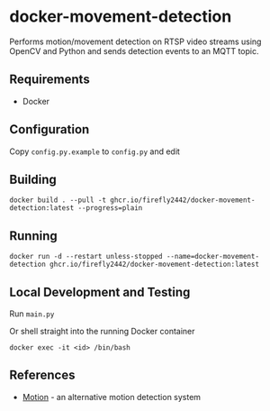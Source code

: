 # docker-movement-detection

Performs motion/movement detection on RTSP video streams using
OpenCV and Python and sends detection events to an MQTT topic.

## Requirements

* Docker

## Configuration

Copy `config.py.example` to `config.py` and edit

## Building

```shell
docker build . --pull -t ghcr.io/firefly2442/docker-movement-detection:latest --progress=plain
```

## Running

```shell
docker run -d --restart unless-stopped --name=docker-movement-detection ghcr.io/firefly2442/docker-movement-detection:latest
```

## Local Development and Testing

Run `main.py`

Or shell straight into the running Docker container

```shell
docker exec -it <id> /bin/bash
```

## References

* [Motion](https://github.com/Motion-Project/motion) - an alternative motion detection system
